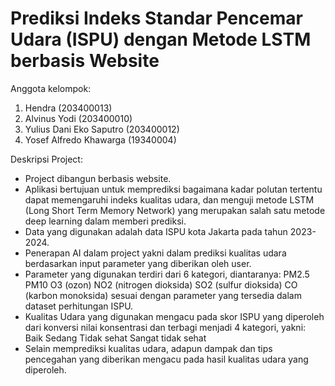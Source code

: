 # Prediksi Indeks Standar Pencemar Udara (ISPU) dengan Metode LSTM berbasis Website
Anggota kelompok:
1. Hendra (203400013)
2. Alvinus Yodi (203400010)
3. Yulius Dani Eko Saputro (203400012)
4. Yosef Alfredo Khawarga (19340004)

Deskripsi Project:
- Project dibangun berbasis website.
- Aplikasi bertujuan untuk memprediksi bagaimana kadar polutan tertentu dapat memengaruhi indeks kualitas udara, dan menguji metode LSTM (Long Short Term Memory Network) yang merupakan salah satu metode deep learning dalam memberi prediksi.
- Data yang digunakan adalah data ISPU kota Jakarta pada tahun 2023-2024.
- Penerapan AI dalam project yakni dalam prediksi kualitas udara berdasarkan input parameter yang diberikan oleh user.
- Parameter yang digunakan terdiri dari 6 kategori, diantaranya:
PM2.5
PM10
O3 (ozon)
NO2 (nitrogen dioksida)
SO2 (sulfur dioksida)
CO (karbon monoksida)
sesuai dengan parameter yang tersedia dalam dataset perhitungan ISPU.
- Kualitas Udara yang digunakan mengacu pada skor ISPU yang diperoleh dari konversi nilai konsentrasi dan terbagi menjadi 4 kategori, yakni:
Baik
Sedang
Tidak sehat
Sangat tidak sehat
- Selain memprediksi kualitas udara, adapun dampak dan tips pencegahan yang diberikan mengacu pada hasil kualitas udara yang diperoleh.
